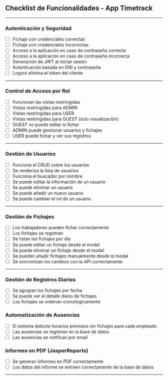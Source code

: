 ##  Checklist de Funcionalidades - App Timetrack

---

###  Autenticación y Seguridad
- [ ] Fichaje con credenciales correctas
- [ ] Fichaje con credenciales incorrectas
- [ ] Acceso a la aplicación en caso de contraseña correcta
- [ ] Acceso a la aplicación en caso de contraseña incorrecta
- [ ] Generación de JWT al iniciar sesión
- [ ] Autenticación basada en DNI y contraseña
- [ ] Logout elimina el token del cliente
---

###  Control de Acceso por Rol
- [ ] Funcionan las vistas restringidas
- [ ] Vistas restringidas para ADMIN
- [ ] Vistas restringidas para USER
- [ ] Vistas restringidas para GUEST (solo visualización)
- [ ] GUEST no puede editar ni fichar
- [ ] ADMIN puede gestionar usuarios y fichajes
- [ ] USER puede fichar y ver sus registros

---

###  Gestión de Usuarios
- [ ] Funciona el CRUD sobre los usuarios
- [ ] Se renderiza la lista de usuarios
- [ ] Funciona el buscador por nombre
- [ ] Se puede editar la información de un usuario
- [ ] Se puede eliminar un usuario
- [ ] Se puede añadir un nuevo usuario
- [ ] Se puede cambiar el rol de un usuario
---

###  Gestión de Fichajes
- [ ] Los trabajadores pueden fichar correctamente
- [ ] Los fichajes se registran 
- [ ] Se listan los fichajes por día
- [ ] Se puede editar un fichaje desde el modal
- [ ] Se puede eliminar un fichaje desde el modal
- [ ] Se pueden añadir fichajes manualmente desde el modal
- [ ] Se sincronizan los cambios con la API correctamente

---

###  Gestión de Registros Diarios
- [ ] Se agrupan los fichajes por fecha
- [ ] Se puede ver el detalle diario de fichajes
- [ ] Los fichajes se ordenan cronológicamente

### Automatización de Ausencias
- [ ] El sistema detecta horarios previstos sin fichajes para cada empleado
- [ ] Las ausencias se registran en la base de datos 
- [ ] Las ausencias se notifican por email 

### Informes en PDF (JasperReports)
- [ ] Se generan informes en PDF correctamente
- [ ] Los datos del informe se extraen correctamente de la base de datos

---


